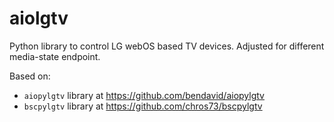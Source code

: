 # aiolgtv
Python library to control LG webOS based TV devices.
Adjusted for different media-state endpoint.

Based on:
- `aiopylgtv` library at https://github.com/bendavid/aiopylgtv
- `bscpylgtv` library at https://github.com/chros73/bscpylgtv

